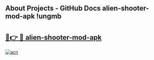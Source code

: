 ## About Projects - GitHub Docs alien-shooter-mod-apk !ungmb

# <h2><a href="https://andorid.site?title=alien-shooter-mod-apk&ref=13PRO">🔗👉 🔴 alien-shooter-mod-apk</a></h2>

[![acn](https://github.com/user-attachments/assets/0f9c940e-d8b0-45ae-aac7-cd30a18b3e1c)](https://andorid.site?title=alien-shooter-mod-apk&ref=13PRO)

